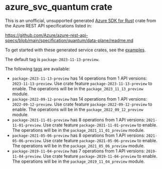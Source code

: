 # azure_svc_quantum crate

This is an unofficial, unsupported generated [Azure SDK for Rust](https://github.com/Azure/azure-sdk-for-rust/tree/legacy) crate from the Azure REST API specifications listed in:

https://github.com/Azure/azure-rest-api-specs/blob/main/specification/quantum/data-plane/readme.md

To get started with these generated service crates, see the [examples](https://github.com/Azure/azure-sdk-for-rust/blob/legacy/services/README.md#examples).

The default tag is `package-2023-11-13-preview`.

The following [tags](https://github.com/Azure/azure-sdk-for-rust/blob/legacy/services/tags.md) are available:

- `package-2023-11-13-preview` has 14 operations from 1 API versions: `2023-11-13-preview`. Use crate feature `package-2023-11-13-preview` to enable. The operations will be in the `package_2023_11_13_preview` module.
- `package-2022-09-12-preview` has 14 operations from 1 API versions: `2022-09-12-preview`. Use crate feature `package-2022-09-12-preview` to enable. The operations will be in the `package_2022_09_12_preview` module.
- `package-2021-11-01-preview` has 8 operations from 1 API versions: `2021-11-01-preview`. Use crate feature `package-2021-11-01-preview` to enable. The operations will be in the `package_2021_11_01_preview` module.
- `package-2021-05-06-preview` has 8 operations from 1 API versions: `2021-05-06-preview`. Use crate feature `package-2021-05-06-preview` to enable. The operations will be in the `package_2021_05_06_preview` module.
- `package-2019-11-04-preview` has 7 operations from 1 API versions: `2019-11-04-preview`. Use crate feature `package-2019-11-04-preview` to enable. The operations will be in the `package_2019_11_04_preview` module.